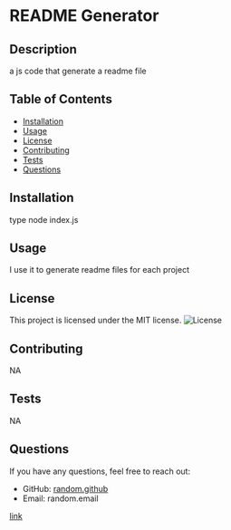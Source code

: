 # README Generator

## Description
a js code that generate a readme file

## Table of Contents
- [Installation](#installation)
- [Usage](#usage)
- [License](#license)
- [Contributing](#contributing)
- [Tests](#tests)
- [Questions](#questions)

## Installation
type node index.js

## Usage
I use it to generate readme files for each project

## License
This project is licensed under the MIT license.
![License](https://img.shields.io/badge/license-MIT-green)

## Contributing
NA

## Tests
NA

## Questions
If you have any questions, feel free to reach out:
- GitHub: [random.github](https://github.com/random.github)
- Email: random.email

[link](//app.screencastify.com/v3/watch/vxq7yUBq5POYQPQqpiT8)
